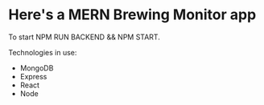 # Here's a MERN Brewing Monitor app

To start NPM RUN BACKEND && NPM START.

Technologies in use:
* MongoDB
* Express
* React
* Node
